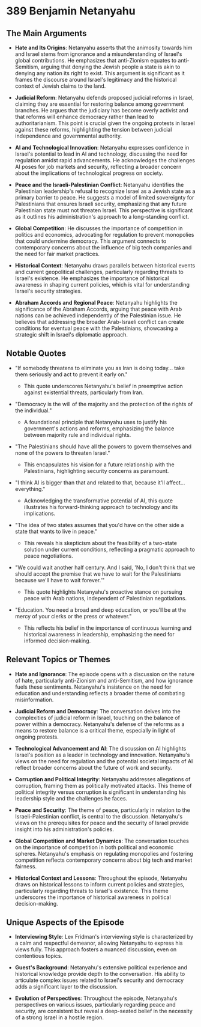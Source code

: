 # 389 Benjamin Netanyahu

## The Main Arguments

- **Hate and Its Origins**: Netanyahu asserts that the animosity towards him and Israel stems from ignorance and a misunderstanding of Israel's global contributions. He emphasizes that anti-Zionism equates to anti-Semitism, arguing that denying the Jewish people a state is akin to denying any nation its right to exist. This argument is significant as it frames the discourse around Israel's legitimacy and the historical context of Jewish claims to the land.

- **Judicial Reform**: Netanyahu defends proposed judicial reforms in Israel, claiming they are essential for restoring balance among government branches. He argues that the judiciary has become overly activist and that reforms will enhance democracy rather than lead to authoritarianism. This point is crucial given the ongoing protests in Israel against these reforms, highlighting the tension between judicial independence and governmental authority.

- **AI and Technological Innovation**: Netanyahu expresses confidence in Israel's potential to lead in AI and technology, discussing the need for regulation amidst rapid advancements. He acknowledges the challenges AI poses for job markets and security, reflecting a broader concern about the implications of technological progress on society.

- **Peace and the Israeli-Palestinian Conflict**: Netanyahu identifies the Palestinian leadership's refusal to recognize Israel as a Jewish state as a primary barrier to peace. He suggests a model of limited sovereignty for Palestinians that ensures Israeli security, emphasizing that any future Palestinian state must not threaten Israel. This perspective is significant as it outlines his administration's approach to a long-standing conflict.

- **Global Competition**: He discusses the importance of competition in politics and economics, advocating for regulation to prevent monopolies that could undermine democracy. This argument connects to contemporary concerns about the influence of big tech companies and the need for fair market practices.

- **Historical Context**: Netanyahu draws parallels between historical events and current geopolitical challenges, particularly regarding threats to Israel's existence. He emphasizes the importance of historical awareness in shaping current policies, which is vital for understanding Israel's security strategies.

- **Abraham Accords and Regional Peace**: Netanyahu highlights the significance of the Abraham Accords, arguing that peace with Arab nations can be achieved independently of the Palestinian issue. He believes that addressing the broader Arab-Israeli conflict can create conditions for eventual peace with the Palestinians, showcasing a strategic shift in Israel's diplomatic approach.

## Notable Quotes

- "If somebody threatens to eliminate you as Iran is doing today... take them seriously and act to prevent it early on."
  - This quote underscores Netanyahu's belief in preemptive action against existential threats, particularly from Iran.

- "Democracy is the will of the majority and the protection of the rights of the individual."
  - A foundational principle that Netanyahu uses to justify his government's actions and reforms, emphasizing the balance between majority rule and individual rights.

- "The Palestinians should have all the powers to govern themselves and none of the powers to threaten Israel."
  - This encapsulates his vision for a future relationship with the Palestinians, highlighting security concerns as paramount.

- "I think AI is bigger than that and related to that, because it'll affect... everything."
  - Acknowledging the transformative potential of AI, this quote illustrates his forward-thinking approach to technology and its implications.

- "The idea of two states assumes that you'd have on the other side a state that wants to live in peace."
  - This reveals his skepticism about the feasibility of a two-state solution under current conditions, reflecting a pragmatic approach to peace negotiations.

- "We could wait another half century. And I said, 'No, I don't think that we should accept the premise that we have to wait for the Palestinians because we'll have to wait forever.'"
  - This quote highlights Netanyahu's proactive stance on pursuing peace with Arab nations, independent of Palestinian negotiations.

- "Education. You need a broad and deep education, or you'll be at the mercy of your clerks or the press or whatever."
  - This reflects his belief in the importance of continuous learning and historical awareness in leadership, emphasizing the need for informed decision-making.

## Relevant Topics or Themes

- **Hate and Ignorance**: The episode opens with a discussion on the nature of hate, particularly anti-Zionism and anti-Semitism, and how ignorance fuels these sentiments. Netanyahu's insistence on the need for education and understanding reflects a broader theme of combating misinformation.

- **Judicial Reform and Democracy**: The conversation delves into the complexities of judicial reform in Israel, touching on the balance of power within a democracy. Netanyahu's defense of the reforms as a means to restore balance is a critical theme, especially in light of ongoing protests.

- **Technological Advancement and AI**: The discussion on AI highlights Israel's position as a leader in technology and innovation. Netanyahu's views on the need for regulation and the potential societal impacts of AI reflect broader concerns about the future of work and security.

- **Corruption and Political Integrity**: Netanyahu addresses allegations of corruption, framing them as politically motivated attacks. This theme of political integrity versus corruption is significant in understanding his leadership style and the challenges he faces.

- **Peace and Security**: The theme of peace, particularly in relation to the Israeli-Palestinian conflict, is central to the discussion. Netanyahu's views on the prerequisites for peace and the security of Israel provide insight into his administration's policies.

- **Global Competition and Market Dynamics**: The conversation touches on the importance of competition in both political and economic spheres. Netanyahu's emphasis on regulating monopolies and fostering competition reflects contemporary concerns about big tech and market fairness.

- **Historical Context and Lessons**: Throughout the episode, Netanyahu draws on historical lessons to inform current policies and strategies, particularly regarding threats to Israel's existence. This theme underscores the importance of historical awareness in political decision-making.

## Unique Aspects of the Episode

- **Interviewing Style**: Lex Fridman's interviewing style is characterized by a calm and respectful demeanor, allowing Netanyahu to express his views fully. This approach fosters a nuanced discussion, even on contentious topics.

- **Guest's Background**: Netanyahu's extensive political experience and historical knowledge provide depth to the conversation. His ability to articulate complex issues related to Israel's security and democracy adds a significant layer to the discussion.

- **Evolution of Perspectives**: Throughout the episode, Netanyahu's perspectives on various issues, particularly regarding peace and security, are consistent but reveal a deep-seated belief in the necessity of a strong Israel in a hostile region.
